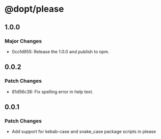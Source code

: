 # @dopt/please

## 1.0.0

### Major Changes

- 0ccfd955: Release the 1.0.0 and publish to npm.

## 0.0.2

### Patch Changes

- 81d56c38: Fix spelling error in help text.

## 0.0.1

### Patch Changes

- Add support for kebab-case and snake_case package scripts in please
